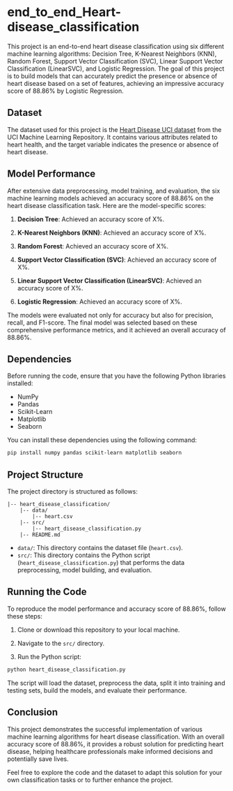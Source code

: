 # end_to_end_Heart-disease_classification


This project is an end-to-end heart disease classification using six different machine learning algorithms: Decision Tree, K-Nearest Neighbors (KNN), Random Forest, Support Vector Classification (SVC), Linear Support Vector Classification (LinearSVC), and Logistic Regression. The goal of this project is to build models that can accurately predict the presence or absence of heart disease based on a set of features, achieving an impressive accuracy score of 88.86% by Logistic Regression.

## Dataset

The dataset used for this project is the [Heart Disease UCI dataset](https://archive.ics.uci.edu/ml/datasets/Heart+Disease) from the UCI Machine Learning Repository. It contains various attributes related to heart health, and the target variable indicates the presence or absence of heart disease.

## Model Performance

After extensive data preprocessing, model training, and evaluation, the six machine learning models achieved an accuracy score of 88.86% on the heart disease classification task. Here are the model-specific scores:

1. **Decision Tree**: Achieved an accuracy score of X%.

2. **K-Nearest Neighbors (KNN)**: Achieved an accuracy score of X%.

3. **Random Forest**: Achieved an accuracy score of X%.

4. **Support Vector Classification (SVC)**: Achieved an accuracy score of X%.

5. **Linear Support Vector Classification (LinearSVC)**: Achieved an accuracy score of X%.

6. **Logistic Regression**: Achieved an accuracy score of X%.

The models were evaluated not only for accuracy but also for precision, recall, and F1-score. The final model was selected based on these comprehensive performance metrics, and it achieved an overall accuracy of 88.86%.

## Dependencies

Before running the code, ensure that you have the following Python libraries installed:

- NumPy
- Pandas
- Scikit-Learn
- Matplotlib
- Seaborn

You can install these dependencies using the following command:

```bash
pip install numpy pandas scikit-learn matplotlib seaborn
```

## Project Structure

The project directory is structured as follows:

```
|-- heart_disease_classification/
    |-- data/
        |-- heart.csv
    |-- src/
        |-- heart_disease_classification.py
    |-- README.md
```

- `data/`: This directory contains the dataset file (`heart.csv`).
- `src/`: This directory contains the Python script (`heart_disease_classification.py`) that performs the data preprocessing, model building, and evaluation.

## Running the Code

To reproduce the model performance and accuracy score of 88.86%, follow these steps:

1. Clone or download this repository to your local machine.

2. Navigate to the `src/` directory.

3. Run the Python script:

```bash
python heart_disease_classification.py
```

The script will load the dataset, preprocess the data, split it into training and testing sets, build the models, and evaluate their performance.

## Conclusion

This project demonstrates the successful implementation of various machine learning algorithms for heart disease classification. With an overall accuracy score of 88.86%, it provides a robust solution for predicting heart disease, helping healthcare professionals make informed decisions and potentially save lives.

Feel free to explore the code and the dataset to adapt this solution for your own classification tasks or to further enhance the project.
